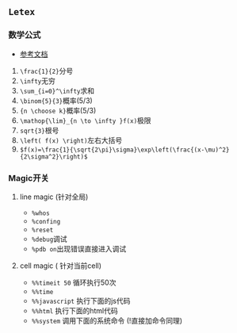 ## `Letex`
### 数学公式
- [参考文档](http://www.mohu.org/info/lshort-cn.pdf)
1. `\frac{1}{2}`分号
2. `\infty`无穷
3. `\sum_{i=0}^\infty`求和
4. `\binom{5}{3}`概率(5/3)
5. `{n \choose k}`概率(5/3)
6. `\mathop{\lim}_{n \to \infty }f(x)`极限
7. `sqrt{3}`根号
8. `\left( f(x) \right)`左右大括号
9. `$f(x)=\frac{1}{\sqrt{2\pi}\sigma}\exp\left(\frac{(x-\mu)^2}{2\sigma^2}\right)$`

### Magic开关
1. line magic (针对全局)
    - `%whos`
    - `%confing`
    - `%reset`
    - `%debug`调试
    - `%pdb on`出现错误直接进入调试

2. cell magic ( 针对当前cell)
    - `%%timeit 50` 循环执行50次
    - `%%time`
    - `%%javascript` 执行下面的js代码
    - `%%html` 执行下面的html代码
    - `%%system` 调用下面的系统命令 (!直接加命令同理)
